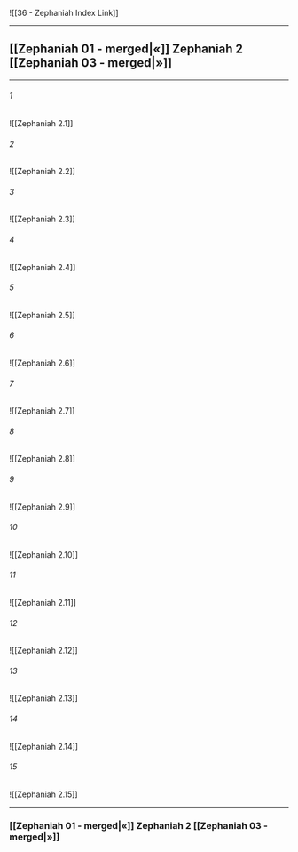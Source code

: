 ![[36 - Zephaniah Index Link]]

---
##  [[Zephaniah 01 - merged|«]] Zephaniah 2 [[Zephaniah 03 - merged|»]]

---

###### 1
![[Zephaniah 2.1]] 

###### 2
![[Zephaniah 2.2]] 

###### 3
![[Zephaniah 2.3]] 

###### 4
![[Zephaniah 2.4]]

###### 5 
![[Zephaniah 2.5]] 

###### 6
![[Zephaniah 2.6]] 

###### 7
![[Zephaniah 2.7]] 

###### 8
![[Zephaniah 2.8]] 

###### 9
![[Zephaniah 2.9]] 

###### 10
![[Zephaniah 2.10]] 

###### 11
![[Zephaniah 2.11]] 

###### 12
![[Zephaniah 2.12]]

###### 13
![[Zephaniah 2.13]] 

###### 14
![[Zephaniah 2.14]] 

###### 15
![[Zephaniah 2.15]]


---
###  [[Zephaniah 01 - merged|«]] Zephaniah 2 [[Zephaniah 03 - merged|»]]
